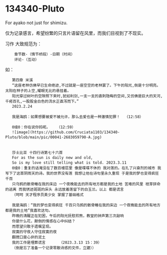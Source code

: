 # 134340-Pluto
For ayako not just for shimizu.



仅为记录感言，希望纷繁的只言片语留在风里，而我们目视到了不现实。




习作 大致规范为：

        章节数-（情节桥段）-日期（时间）   
        评论-（互动）    
        
如：

       第四章 米溪 
       “这座老林仿佛早已生命绝迹,不过就是一座空空的老林罢了。下午的阳光,倒是十分明亮。太阳在林子的上空,耀眼无比的悬挂着。
       阳光穿过树叶的空隙照下来时,犹如利剑,一支一支的直刺隐晦的空间,又仿佛是巨大的天河,千疮百孔,一股股金白色的流水正直泻而下。”
       2023.2.24 
       
       我是海鸥：如果想要被爱不被允许，那么去爱也是一种激情犯罪！  （12:58）
       
       0绫0：你在说你妈呢。   （12:59）
       ![image](https://github.com/Cruciata1103/134340-Pluto/blob/main/pic/00041-2683059790-A.jpg)
       
       
       莎士比亚 十四行诗第七十六首
       For as the sun is daily new and old,
       So is my love still telling what is told. 2023.3.11
       0绫0：重复的话淹没在了数百楼层里 像是喋喋不休的 我对莲的。在扎了兴奋剂的城市 我写下了这首阴雨天的诗。我的世界没有莲 我想让他在诗句里永久重现 于是我的梦也变得疯狂 千百 
       只乌鸦的骸骨睡在我的床边 一个夜晚能去的所有地方都是我的土地 苦难的风里 枝芽拼命的逃离 而我锈迹斑斑的床头 永远放着莲留下的白玉兰。以上 都是谎言
       （呵呵 天才程序员美少女 掌握了基础格式
       
       我是海鸥：“我的梦也变得疯狂 千百只乌鸦的骸骨睡在我的床边 一个夜晚能去的所有地方都是我的土地”我喜欢这句。
       昨晚的清醒正在犯困，午后的阳光抚慰煎熬，教堂的钟声第三次敲响
       你是什么花，颠倒的情感在心中纠结？
       而愿望只敢于遗嘱呈现。
       寂寞的守夜人守住寂寞的夜 
       翻搅口是心非的泥土
       我的工作是埋葬谎言      （2023.3.13 15：39）
       （倒是忘了准备一个记录零散诗感的文件，立建））  
